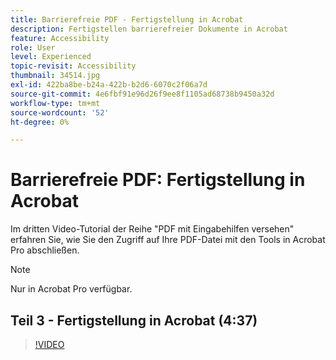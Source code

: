 ```yaml
---
title: Barrierefreie PDF - Fertigstellung in Acrobat
description: Fertigstellen barrierefreier Dokumente in Acrobat
feature: Accessibility
role: User
level: Experienced
topic-revisit: Accessibility
thumbnail: 34514.jpg
exl-id: 422ba8be-b24a-422b-b2d6-6070c2f06a7d
source-git-commit: 4e6fbf91e96d26f9ee8f1105ad68738b9450a32d
workflow-type: tm+mt
source-wordcount: '52'
ht-degree: 0%

---
```


# Barrierefreie PDF: Fertigstellung in Acrobat

Im dritten Video-Tutorial der Reihe &quot;PDF mit Eingabehilfen versehen&quot; erfahren Sie, wie Sie den Zugriff auf Ihre PDF-Datei mit den Tools in Acrobat Pro abschließen.

>[!NOTE]
>
>Nur in Acrobat Pro verfügbar.

## Teil 3 - Fertigstellung in Acrobat (4:37)

>[!VIDEO](https://video.tv.adobe.com/v/34514?quality=12&learn=on&hidetitle=true)

